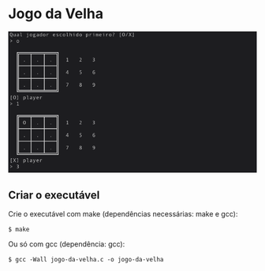# Jogo da Velha
![Imagem do jogo da velha.](https://github.com/ignazweis2/learn-and-test-projects/blob/main/jogo-da-velha/jogo-da-velha.png)
## Criar o executável
Crie o executável com make (dependências necessárias: make e gcc):

    $ make
    
Ou só com gcc (dependência: gcc):

    $ gcc -Wall jogo-da-velha.c -o jogo-da-velha

